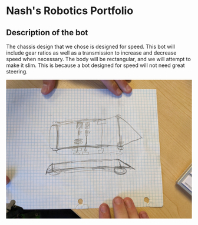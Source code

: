# Nash's Robotics Portfolio

## Description of the bot

The chassis design that we chose is designed for speed. This bot will include gear ratios as well as a transmission to increase and decrease speed when necessary. The body will be rectangular, and we will attempt to make it slim. This is because a bot designed for speed will not need great steering.

![DiagramOfChassis](https://github.com/nashale/roboticsportfolio/blob/main/images/diagram.jpg?raw=true)

